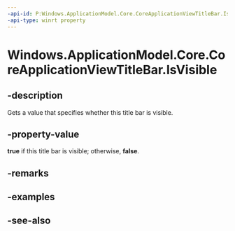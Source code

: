 ```yaml
---
-api-id: P:Windows.ApplicationModel.Core.CoreApplicationViewTitleBar.IsVisible
-api-type: winrt property
---
```


<!-- Property syntax
public bool IsVisible { get; }
-->

# Windows.ApplicationModel.Core.CoreApplicationViewTitleBar.IsVisible

## -description
Gets a value that specifies whether this title bar is visible.

## -property-value
**true** if this title bar is visible; otherwise, **false**.

## -remarks

## -examples

## -see-also
